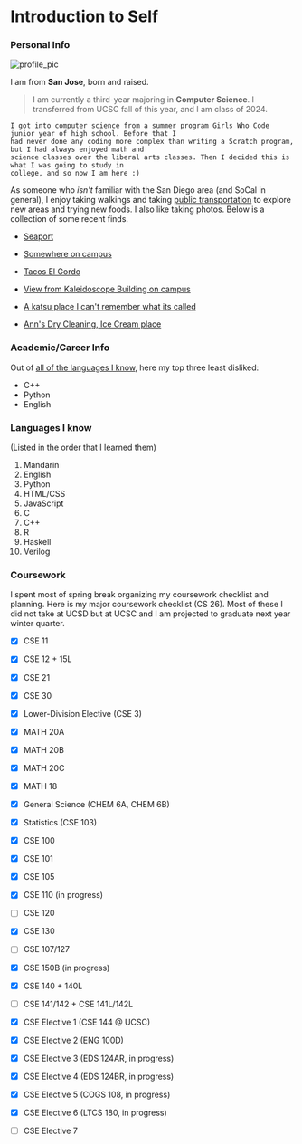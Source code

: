 # Introduction to Self

### Personal Info

![profile_pic](https://user-images.githubusercontent.com/43154527/230321557-555d40a3-8408-4a39-9c04-b106ac96d122.jpg)

I am from **San Jose**, born and raised. 

> I am currently a third-year majoring in **Computer Science**. I transferred from UCSC fall of this year, and I am class of 2024. 

```
I got into computer science from a summer program Girls Who Code junior year of high school. Before that I 
had never done any coding more complex than writing a Scratch program, but I had always enjoyed math and 
science classes over the liberal arts classes. Then I decided this is what I was going to study in 
college, and so now I am here :) 
```
As someone who _isn't_ familiar with the San Diego area (and SoCal in general), I enjoy taking walkings and 
taking [public transportation](https://www.sdmts.com/) to explore new areas and trying 
new foods. I also like taking photos. Below is a collection of some recent finds. 


- [Seaport](photos/photo1.jpg)

- [Somewhere on campus](photos/photo2.jpg)

- [Tacos El Gordo](photos/photo3.jpg)

- [View from Kaleidoscope Building on campus](photos/photo4.jpg)

- [A katsu place I can't remember what its called](photos/photo5.jpg)

- [Ann's Dry Cleaning, Ice Cream place](photos/photo6.jpg)


### Academic/Career Info

Out of [all of the languages I know](https://github.com/jesszhu71/CSE110_Page/new/main#languages-i-know), 
here my top three least disliked:

- C++
- Python
- English


### Languages I know

(Listed in the order that I learned them)

1. Mandarin
2. English
3. Python
4. HTML/CSS
5. JavaScript
6. C
7. C++
8. R
9. Haskell
10. Verilog


### Coursework

I spent most of spring break organizing my coursework checklist and planning. Here is my major coursework 
checklist (CS 26). Most of these I did not take at UCSD but at UCSC and I am projected to graduate next year winter quarter. 

- [x] CSE 11
- [x] CSE 12 + 15L
- [x] CSE 21
- [x] CSE 30
- [x] Lower-Division Elective (CSE 3)
- [x] MATH 20A
- [x] MATH 20B
- [x] MATH 20C
- [x] MATH 18
- [x] General Science (CHEM 6A, CHEM 6B)
- [x] Statistics (CSE 103)
- [x] CSE 100
- [x] CSE 101
- [x] CSE 105
- [x] CSE 110 (in progress)
- [ ] CSE 120
- [x] CSE 130
- [ ] CSE 107/127
- [x] CSE 150B (in progress)
- [x] CSE 140 + 140L
- [ ] CSE 141/142 + CSE 141L/142L
- [x] CSE Elective 1 (CSE 144 @ UCSC)
- [x] CSE Elective 2 (ENG 100D)
- [x] CSE Elective 3 (EDS 124AR, in progress)
- [x] CSE Elective 4 (EDS 124BR, in progress)
- [x] CSE Elective 5 (COGS 108, in progress)
- [x] CSE Elective 6 (LTCS 180, in progress)
- [ ] CSE Elective 7





